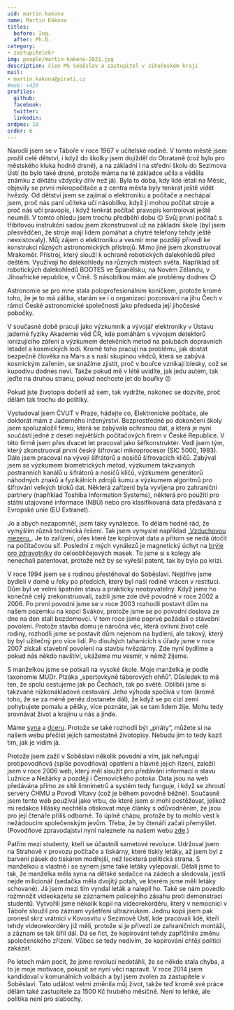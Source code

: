 ```yaml
---
uid: martin.kakona
name: Martin Kákona
titles:
  before: Ing.
  after: Ph.D.
category:
- zastupitelekr
img: people/martin-kakona-2021.jpg
description: člen MS Soběslav a zastupitel v Jihočeském kraji
mail:
- martin.kakona@pirati.cz
#mob: +420 
profiles:
  github:
  facebook:				
  twitter:
  linkedin:
ordpms: 10
ordkr: 6
---
```


Narodil jsem se v Táboře v roce 1967 v učitelské rodině. V tomto městě jsem prožil celé dětství, i když do školky jsem dojížděl do Obrataně (což bylo pro městského kluka hodně drsné), a na základní i na střední školu do Sezimova Ústí (to bylo také drsné, protože máma na té základce učila a věděla známku z diktátu vždycky dřív než já). Byla to doba, kdy lidé létali na Měsíc, objevily se první mikropočítače a z centra města byly tenkrát ještě vidět hvězdy. Od dětství jsem se zajímal o elektroniku a počítače a nechápal jsem, proč nás paní učiteka učí násobilku, když jí mohou počítat stroje a proč nás učí pravopis, i když tenkrát počítač pravopis kontrolovat ještě neuměl. V tomto ohledu jsem trochu předběhl dobu 😉 Svůj první počítač s tříbitovou instrukční sadou jsem zkonstruoval už na základní škole (byl jsem přesvědčen, že stroje mají lidem pomáhat a chytré telefony tehdy ještě neexistovaly). Můj zájem o elektroniku a vesmír mne později přivedl ke konstrukci různých astronomických přístrojů. Mimo jiné jsem zkonstruoval Mrakoměr. Přístroj, který slouží k ochraně robotických dalekohledů před deštěm. Využívají ho dalekohledy na různých místech světa. Například síť robotických dalekohledů BOOTES ve Španělsku, na Novém Zélandu, v Jihoafrické republice, v Číně. S násobilkou mám ale problémy dodnes 😉

Astronomie se pro mne stala poloprofesionálním koníčkem, protože kromě toho, že je to má záliba, starám se i o organizaci pozorování na jihu Čech v rámci České astronomické společnosti jako předseda její jihočeské pobočky.

V současné době pracuji jako výzkumník a vývojář elektroniky v Ústavu jaderné fyziky Akademie věd ČR, kde pomáhám s vývojem detektorů ionizujícího záření a výzkumem detekčních metod na palubách dopravních letadel a kosmických lodí. Kromě toho pracuji na problému, jak dostat bezpečně člověka na Mars a s naší skupinou vědců, která se zabývá kosmickým zařením, se snažíme zjistit, proč v bouřce vznikají blesky, což se kupodivu dodnes neví. Takže pokud mě v létě uvidíte, jak jedu autem, tak jeďte na druhou stranu, pokud nechcete jet do bouřky 😉

Pokud jste životopis dočetli až sem, tak vydržte, nakonec se dozvíte, proč dělám tak trochu do politiky.

Vystudoval jsem ČVUT v Praze, hádejte co, Elektronické počítače, ale doktorát mám z Jaderného inženýrství. Bezprostředně po dokončení školy jsem spoluzaložil firmu, která se zabývala ochranou dat, a která je nyní součástí jedné z deseti největších počítačových firem v České Republice. V této firmě jsem přes dvacet let pracoval jako šéfkonstruktér. Vedl jsem tým, který zkonstruoval první český šifrovací mikroprocesor (SIC 5000, 1993). Dále jsem pracoval na vývoji šifrátorů a nosičů šifrovacích klíčů. Zabýval jsem se výzkumem biometrických metod, výzkumem takzvaných postranních kanálů u šifrátorů a nosičů klíčů, výzkumem generátorů náhodných znaků a fyzikálních zdrojů šumu a výzkumem algoritmů pro šifrování velkých bloků dat. Některá zařízení byla vyvíjena pro zahraniční partnery (například Toshiba Information Systems), některá pro použití pro státní utajované informace (NBÚ) nebo pro klasifikovaná data předávaná z Evropské unie (EU Extranet).

Jo a abych nezapomněl, jsem taky vynálezce. To dělám hodně rád, že vymýšlím různá technická řešení. Tak jsem vymyslel například „[Vzduchovou mezeru](https://www.iczgroup.com/wp-content/uploads/2017/08/ICZ_PL_SEC_AirGap02_CZ_1505_TISK_01.pdf)„. Je to zařízení, přes které lze kopírovat data a přitom se nedá útočit na počítačovou síť. Poslední z mých vynálezů je magnetický úchyt na [brýle pro zdravotníky](https://www.covidi.cz/) do celoobličejových masek. To jsme si s kolegy ale nenechali patentovat, protože než by se vyřešil patent, tak by bylo po krizi.

V roce 1994 jsem se s rodinou přestěhoval do Soběslavi. Nejdříve jsme bydleli v domě u řeky po předcích, který byl naší rodině vrácen v restituci. Dům byl ve velmi špatném stavu a prakticky neobyvatelný. Když jsme ho konečně celý zrekonstruovali, zažili jsme zde dvě povodně v roce 2002 a 2006. Po první povodni jsme se v roce 2003 rozhodli postavit dům na našem pozemku na kopci Svákov, protože jsme se po povodni doslova ze dne na den stali bezdomovci. V tom roce jsme poprvé požádali o stavební povolení. Protože stavba domu je náročná věc, která ovlivní život celé rodiny, rozhodli jsme se postavit dům nejenom na bydlení, ale takový, který by byl užitečný pro více lidí. Po dlouhých tahanicích s úřady jsme v roce 2007 získali stavební povolení na stavbu hvězdárny. Zde nyní bydlíme a pokud nás někdo navštíví, ukážeme mu vesmír, v němž žijeme.

S manželkou jsme se potkali na vysoké škole. Moje manželka je podle taxonomie MUDr. Plzáka „sportovkyně táborových ohňů“. Důsledek to má ten, že spolu cestujeme jak po Čechách, tak po světě. Oblíbili jsme si takzvané nízkonákladové cestování. Jeho výhoda spočívá v tom (kromě toho, že se za méně peněz dostanete dál), že když se po cizí zemi pohybujete pomalu a pěšky, více poznáte, jak se tam lidem žije. Mohu tedy srovnávat život a krajinu u nás a jinde.

Máme [syna](http://pirati.sobeslav.cz/?page_id=46) a [dceru](http://pirati.sobeslav.cz/?page_id=56). Protože se také rozhodli být „piráty“, můžete si na našem webu přečíst jejich samostatné životopisy. Nebudu jim to tedy kazit tím, jak je vidím já.

Protože jsem zažil v Soběslavi několik povodní a vím, jak nefungují protipovodňová (spíše povodňová) opatření a hlavně jejich řízení, založil jsem v roce 2006 web, který měl sloužit pro předávání informací o stavu Lužnice a Nežárky a později i Černovického potoka. Data jsou na web předávána přímo ze sítě limnimetrů a systém tedy funguje, i když se zhroutí servery ČHMU a Povodí Vltavy (což je během povodně běžné). Současně jsem tento web používal jako vrbu, do které jsem si mohl postěžovat, jelikož mi redakce Hlásky nechtěla otiskovat moje články s odůvodněním, že jsou pro její čtenáře příliš odborné. To úplně chápu, protože by to mohlo vést k nežádoucím společenským jevům. Třeba, že by čtenáři začali přemýšlet. (Povodňové zpravodajství nyní naleznete na našem webu [zde](http://pirati.sobeslav.cz/povodnove-zpravodajstvi/).)

Patřím mezi studenty, kteří se účastnili sametové revoluce. Udržoval jsem na Strahově v provozu počítače a tiskárny, které tiskly letáky, až jsem byl z barvení pásek do tiskáren modřejší, než leckterá politická strana. S manželkou a vlastně i se synem jsme také letáky vylepovali. Dělali jsme to tak, že manželka měla syna na dětské sedačce na zádech a sledovala, jestli nejde milicionář (sedačka měla dvojitý potah, ve kterém jsme měli letáky schované). Já jsem mezi tím vyndal leták a nalepil ho. Také se nám povedlo rozmnožit videokazetu se záznamem policejního zásahu proti demonstraci studentů. Vytvořili jsme několik kopií na videorekordéru, který v nemocnici v Táboře sloužil pro záznam vyšetření ultrazvukem. Jednu kopii jsem pak pronesl skrz vrátnici v Kovosvitu v Sezimově Ústí, kde pracovali lidé, kteří tehdy videorekordéry již měli, protože si je přivezli ze zahraničních montáží, a záznam se tak šířil dál. Dá se říct, že kopírování tehdy zapříčinilo změnu společenského zřízení. Vůbec se tedy nedivím, že kopírování chtějí politici zakázat.

Po letech mám pocit, že jsme revoluci nedotáhli, že se někde stala chyba, a to je moje motivace, pokusit se nyní věci napravit. V roce 2014 jsem kandidoval v komunálních volbách a byl jsem zvolen za zastupitele v Soběslavi. Tato událost velmi změnila můj život, takže teď kromě své práce dělám také zastupitele za 1500 Kč hrubého měsíčně. Není to lehké, ale politika není pro slabochy.
